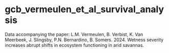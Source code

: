 # gcb_vermeulen_et_al_survival_analysis
Data accompanying the paper:  L.M. Vermeulen, B. Verbist, K. Van Meerbeek, J. Slingsby, P.N. Bernardino, B. Somers. 2024. Wetness severity increases abrupt shifts in ecosystem functioning in arid savannas.

